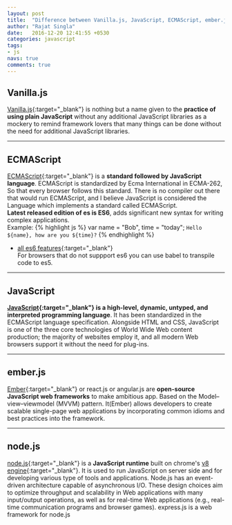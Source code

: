 ```yaml
---
layout: post
title:  "Difference between Vanilla.js, JavaScript, ECMAScript, ember.js, node.js"
author: "Rajat Singla"
date:   2016-12-20 12:41:55 +0530
categories: javascript
tags:
- js
navs: true
comments: true
---
```


## Vanilla.js
[Vanilla.js](http://vanilla-js.com/){:target="_blank"} is nothing but a name given to the **practice of using plain JavaScript**
without any additional JavaScript libraries as a mockery to remind
framework lovers that many things can be done without the need for additional JavaScript
libraries.  
<!--more-->

---
## ECMAScript
[ECMAScript](https://en.wikipedia.org/wiki/ECMAScript){:target="_blank"} is a **standard followed by JavaScript language**.
ECMAScript is standardized by Ecma International in ECMA-262, So that every browser follows this standard.
There is no compiler out there that would run ECMAScript,
and I believe JavaScript is considered the Language which implements a standard called ECMAScript.   
**Latest released edition of es is ES6**, adds significant new syntax for writing complex applications.  
Example:
{% highlight js %}
var name = "Bob", time = "today";
`Hello ${name}, how are you ${time}?`
{% endhighlight %}
- [all es6 features](https://github.com/lukehoban/es6features "es6 features"){:target="_blank"}   
For browsers that do not suppport es6 you can use babel to transpile code to es5.

---
## JavaScript
**[JavaScript](https://developer.mozilla.org/en-US/docs/Learn/Getting_started_with_the_web/JavaScript_basics){:target="_blank"} is a high-level, dynamic, untyped, and interpreted programming language**.
It has been standardized in the ECMAScript language specification.
Alongside HTML and CSS, JavaScript is one of the three core technologies of World Wide Web content production;
the majority of websites employ it, and all modern Web browsers support it without the need for plug-ins.

---
## ember.js
[Ember](http://emberjs.com/){:target="_blank"} or react.js or angular.js are **open-source JavaScript web frameworks** to make ambitious app.
Based on the Model–view–viewmodel (MVVM) pattern. It(Ember) allows developers to create
scalable single-page web applications by incorporating common idioms and best practices into the framework.

---
## node.js
[node.js](https://en.wikipedia.org/wiki/Node.js){:target="_blank"} is a **JavaScript runtime** built on chrome's
[v8 engine](https://en.wikipedia.org/wiki/V8_(JavaScript_engine)){:target="_blank"}.
It is used to run JavaScript on server side and for developing various type of tools and applications.
Node.js has an event-driven architecture capable of asynchronous I/O.
These design choices aim to optimize throughput and scalability in Web applications with many input/output operations,
as well as for real-time Web applications (e.g., real-time communication programs and browser games).
express.js is a web framework for node.js     
